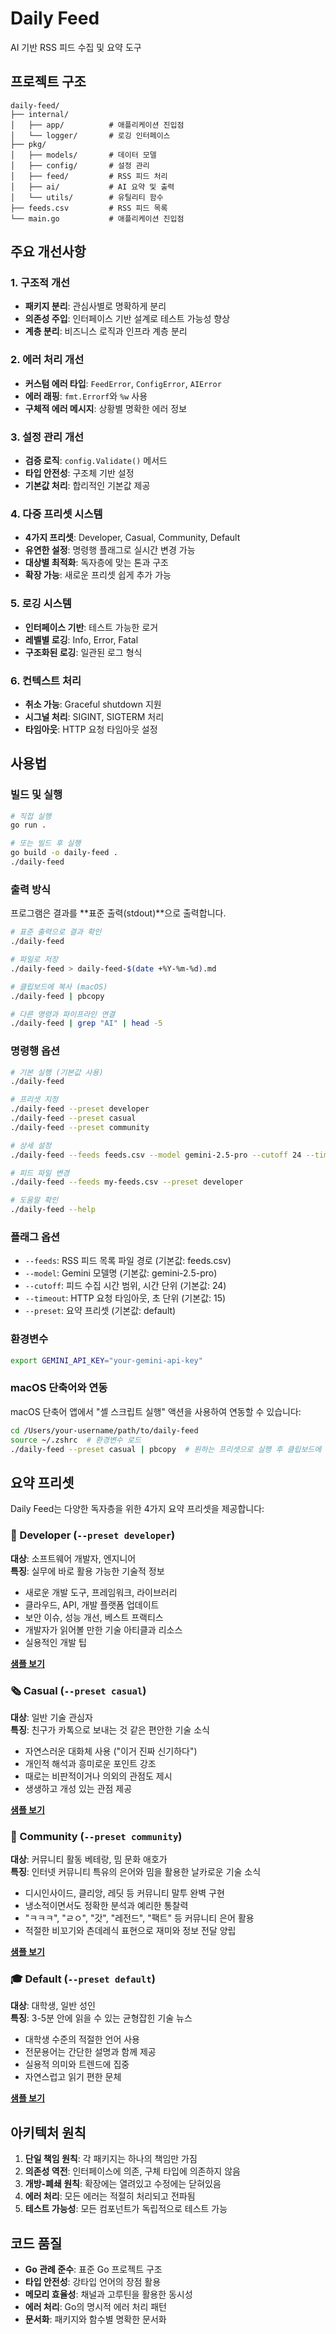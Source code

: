 # Daily Feed

AI 기반 RSS 피드 수집 및 요약 도구

## 프로젝트 구조

```
daily-feed/
├── internal/
│   ├── app/          # 애플리케이션 진입점
│   └── logger/       # 로깅 인터페이스
├── pkg/
│   ├── models/       # 데이터 모델
│   ├── config/       # 설정 관리
│   ├── feed/         # RSS 피드 처리
│   ├── ai/           # AI 요약 및 출력
│   └── utils/        # 유틸리티 함수
├── feeds.csv         # RSS 피드 목록
└── main.go           # 애플리케이션 진입점
```

## 주요 개선사항

### 1. 구조적 개선
- **패키지 분리**: 관심사별로 명확하게 분리
- **의존성 주입**: 인터페이스 기반 설계로 테스트 가능성 향상
- **계층 분리**: 비즈니스 로직과 인프라 계층 분리

### 2. 에러 처리 개선
- **커스텀 에러 타입**: `FeedError`, `ConfigError`, `AIError`
- **에러 래핑**: `fmt.Errorf`와 `%w` 사용
- **구체적 에러 메시지**: 상황별 명확한 에러 정보

### 3. 설정 관리 개선
- **검증 로직**: `config.Validate()` 메서드
- **타입 안전성**: 구조체 기반 설정
- **기본값 처리**: 합리적인 기본값 제공

### 4. 다중 프리셋 시스템
- **4가지 프리셋**: Developer, Casual, Community, Default
- **유연한 설정**: 명령행 플래그로 실시간 변경 가능
- **대상별 최적화**: 독자층에 맞는 톤과 구조
- **확장 가능**: 새로운 프리셋 쉽게 추가 가능

### 5. 로깅 시스템
- **인터페이스 기반**: 테스트 가능한 로거
- **레벨별 로깅**: Info, Error, Fatal
- **구조화된 로깅**: 일관된 로그 형식

### 6. 컨텍스트 처리
- **취소 가능**: Graceful shutdown 지원
- **시그널 처리**: SIGINT, SIGTERM 처리
- **타임아웃**: HTTP 요청 타임아웃 설정

## 사용법

### 빌드 및 실행
```bash
# 직접 실행
go run .

# 또는 빌드 후 실행
go build -o daily-feed .
./daily-feed
```

### 출력 방식
프로그램은 결과를 **표준 출력(stdout)**으로 출력합니다.

```bash
# 표준 출력으로 결과 확인
./daily-feed

# 파일로 저장
./daily-feed > daily-feed-$(date +%Y-%m-%d).md

# 클립보드에 복사 (macOS)
./daily-feed | pbcopy

# 다른 명령과 파이프라인 연결
./daily-feed | grep "AI" | head -5
```

### 명령행 옵션
```bash
# 기본 실행 (기본값 사용)
./daily-feed

# 프리셋 지정
./daily-feed --preset developer
./daily-feed --preset casual
./daily-feed --preset community

# 상세 설정
./daily-feed --feeds feeds.csv --model gemini-2.5-pro --cutoff 24 --timeout 15 --preset developer

# 피드 파일 변경
./daily-feed --feeds my-feeds.csv --preset developer

# 도움말 확인
./daily-feed --help
```

### 플래그 옵션
- `--feeds`: RSS 피드 목록 파일 경로 (기본값: feeds.csv)
- `--model`: Gemini 모델명 (기본값: gemini-2.5-pro)
- `--cutoff`: 피드 수집 시간 범위, 시간 단위 (기본값: 24)
- `--timeout`: HTTP 요청 타임아웃, 초 단위 (기본값: 15)
- `--preset`: 요약 프리셋 (기본값: default)

### 환경변수
```bash
export GEMINI_API_KEY="your-gemini-api-key"
```

### macOS 단축어와 연동
macOS 단축어 앱에서 "셸 스크립트 실행" 액션을 사용하여 연동할 수 있습니다:

```bash
cd /Users/your-username/path/to/daily-feed
source ~/.zshrc  # 환경변수 로드
./daily-feed --preset casual | pbcopy  # 원하는 프리셋으로 실행 후 클립보드에 복사
```

## 요약 프리셋

Daily Feed는 다양한 독자층을 위한 4가지 요약 프리셋을 제공합니다:

### 🚀 Developer (`--preset developer`)
**대상**: 소프트웨어 개발자, 엔지니어  
**특징**: 실무에 바로 활용 가능한 기술적 정보
- 새로운 개발 도구, 프레임워크, 라이브러리
- 클라우드, API, 개발 플랫폼 업데이트
- 보안 이슈, 성능 개선, 베스트 프랙티스
- 개발자가 읽어볼 만한 기술 아티클과 리소스
- 실용적인 개발 팁

**[샘플 보기](samples/summary_developer.md)**

### 🗞️ Casual (`--preset casual`)
**대상**: 일반 기술 관심자  
**특징**: 친구가 카톡으로 보내는 것 같은 편안한 기술 소식
- 자연스러운 대화체 사용 ("이거 진짜 신기하다")
- 개인적 해석과 흥미로운 포인트 강조
- 때로는 비판적이거나 의외의 관점도 제시
- 생생하고 개성 있는 관점 제공

**[샘플 보기](samples/summary_casual.md)**

### 💬 Community (`--preset community`)
**대상**: 커뮤니티 활동 베테랑, 밈 문화 애호가  
**특징**: 인터넷 커뮤니티 특유의 은어와 밈을 활용한 날카로운 기술 소식
- 디시인사이드, 클리앙, 레딧 등 커뮤니티 말투 완벽 구현
- 냉소적이면서도 정확한 분석과 예리한 통찰력
- "ㅋㅋㅋ", "ㄹㅇ", "갓", "레전드", "팩트" 등 커뮤니티 은어 활용
- 적절한 비꼬기와 츤데레식 표현으로 재미와 정보 전달 양립

**[샘플 보기](samples/summary_community.md)**

### 🎓 Default (`--preset default`)
**대상**: 대학생, 일반 성인  
**특징**: 3-5분 안에 읽을 수 있는 균형잡힌 기술 뉴스
- 대학생 수준의 적절한 언어 사용
- 전문용어는 간단한 설명과 함께 제공
- 실용적 의미와 트렌드에 집중
- 자연스럽고 읽기 편한 문체

**[샘플 보기](samples/summary_default.md)**

## 아키텍처 원칙

1. **단일 책임 원칙**: 각 패키지는 하나의 책임만 가짐
2. **의존성 역전**: 인터페이스에 의존, 구체 타입에 의존하지 않음
3. **개방-폐쇄 원칙**: 확장에는 열려있고 수정에는 닫혀있음
4. **에러 처리**: 모든 에러는 적절히 처리되고 전파됨
5. **테스트 가능성**: 모든 컴포넌트가 독립적으로 테스트 가능

## 코드 품질

- **Go 관례 준수**: 표준 Go 프로젝트 구조
- **타입 안전성**: 강타입 언어의 장점 활용
- **메모리 효율성**: 채널과 고루틴을 활용한 동시성
- **에러 처리**: Go의 명시적 에러 처리 패턴
- **문서화**: 패키지와 함수별 명확한 문서화